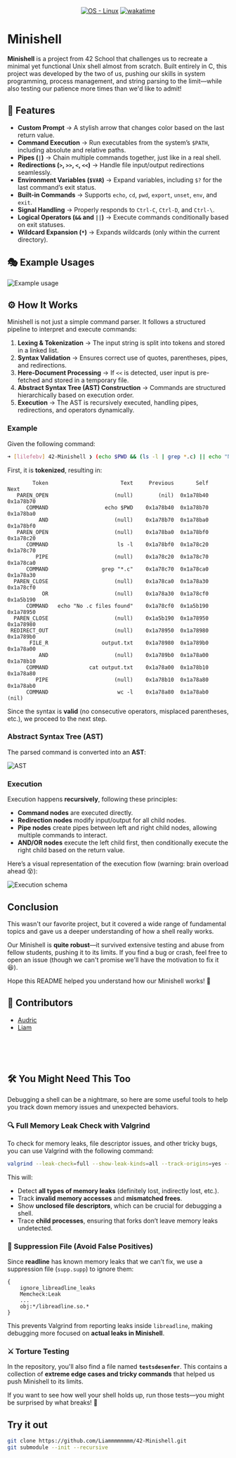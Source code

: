 <p align='center'>
   <a href="https://www.linux.org/">
      <img src="https://img.shields.io/badge/OS-Linux-blue?logo=linux&logoColor=white"
            alt="OS - Linux"></a>
   <a href="https://wakatime.com/badge/user/7d36b55a-b5ff-46c4-b7fd-57604568d382/project/7646dba2-55e4-45a5-87c0-3e0fecfb92a5">
      <img src="https://wakatime.com/badge/user/7d36b55a-b5ff-46c4-b7fd-57604568d382/project/7646dba2-55e4-45a5-87c0-3e0fecfb92a5.svg"
            alt="wakatime"></a>
</p>

# Minishell

**Minishell** is a project from 42 School that challenges us to recreate a minimal yet functional Unix shell almost from scratch. Built entirely in C, this project was developed by the two of us, pushing our skills in system programming, process management, and string parsing to the limit—while also testing our patience more times than we'd like to admit!

## 🚀 Features

- **Custom Prompt** → A stylish arrow that changes color based on the last return value.  
- **Command Execution** → Run executables from the system’s `$PATH`, including absolute and relative paths.  
- **Pipes (`|`)** → Chain multiple commands together, just like in a real shell.  
- **Redirections (`>`, `>>`, `<`, `<<`)** → Handle file input/output redirections seamlessly.  
- **Environment Variables (`$VAR`)** → Expand variables, including `$?` for the last command’s exit status.  
- **Built-in Commands** → Supports `echo`, `cd`, `pwd`, `export`, `unset`, `env`, and `exit`.  
- **Signal Handling** → Properly responds to `Ctrl-C`, `Ctrl-D`, and `Ctrl-\`.  
- **Logical Operators (`&&` and `||`)** → Execute commands conditionally based on exit statuses.  
- **Wildcard Expansion (`*`)** → Expands wildcards (only within the current directory).  

## 🎭 Example Usages

![Example usage](./img/example.png)  

## ⚙️ How It Works

Minishell is not just a simple command parser. It follows a structured pipeline to interpret and execute commands:

1. **Lexing & Tokenization** → The input string is split into tokens and stored in a linked list.
2. **Syntax Validation** → Ensures correct use of quotes, parentheses, pipes, and redirections.
3. **Here-Document Processing** → If `<<` is detected, user input is pre-fetched and stored in a temporary file.
4. **Abstract Syntax Tree (AST) Construction** → Commands are structured hierarchically based on execution order.
5. **Execution** → The AST is recursively executed, handling pipes, redirections, and operators dynamically.

### Example  

Given the following command:  

```bash
➜ [lilefebv] 42-Minishell ❯ (echo $PWD && (ls -l | grep *.c) || echo "No .c files found") > output.txt && cat output.txt | wc -l
```

First, it is **tokenized**, resulting in:  

```
        Token                       Text     Previous       Self       Next
   PAREN_OPEN                     (null)        (nil)  0x1a78b40  0x1a78b70
      COMMAND                  echo $PWD    0x1a78b40  0x1a78b70  0x1a78ba0
          AND                     (null)    0x1a78b70  0x1a78ba0  0x1a78bf0
   PAREN_OPEN                     (null)    0x1a78ba0  0x1a78bf0  0x1a78c20
      COMMAND                      ls -l    0x1a78bf0  0x1a78c20  0x1a78c70
         PIPE                     (null)    0x1a78c20  0x1a78c70  0x1a78ca0
      COMMAND                 grep "*.c"    0x1a78c70  0x1a78ca0  0x1a78a30
  PAREN_CLOSE                     (null)    0x1a78ca0  0x1a78a30  0x1a78cf0
           OR                     (null)    0x1a78a30  0x1a78cf0  0x1a5b190
      COMMAND   echo "No .c files found"    0x1a78cf0  0x1a5b190  0x1a78950
  PAREN_CLOSE                     (null)    0x1a5b190  0x1a78950  0x1a78980
 REDIRECT_OUT                     (null)    0x1a78950  0x1a78980  0x1a789b0
       FILE_R                 output.txt    0x1a78980  0x1a789b0  0x1a78a00
          AND                     (null)    0x1a789b0  0x1a78a00  0x1a78b10
      COMMAND             cat output.txt    0x1a78a00  0x1a78b10  0x1a78a80
         PIPE                     (null)    0x1a78b10  0x1a78a80  0x1a78ab0
      COMMAND                      wc -l    0x1a78a80  0x1a78ab0      (nil)
```

Since the syntax is **valid** (no consecutive operators, misplaced parentheses, etc.), we proceed to the next step.  

### Abstract Syntax Tree (AST)  

The parsed command is converted into an **AST**:  

![AST](img/ast.png)  

### Execution

Execution happens **recursively**, following these principles:
- **Command nodes** are executed directly.
- **Redirection nodes** modify input/output for all child nodes.
- **Pipe nodes** create pipes between left and right child nodes, allowing multiple commands to interact.
- **AND/OR nodes** execute the left child first, then conditionally execute the right child based on the return value.

Here’s a visual representation of the execution flow (warning: brain overload ahead 😵):  

![Execution schema](img/exec.png)

## Conclusion  

This wasn't our favorite project, but it covered a wide range of fundamental topics and gave us a deeper understanding of how a shell really works.  

Our Minishell is **quite robust**—it survived extensive testing and abuse from fellow students, pushing it to its limits. If you find a bug or crash, feel free to open an issue (though we can't promise we'll have the motivation to fix it 😆).

Hope this README helped you understand how our Minishell works! 🚀

## 🔗 Contributors
- [Audric](https://github.com/pandhacker)
- [Liam](https://github.com/Liammmmmmmm)

</br></br></br>

## 🛠 You Might Need This Too  

Debugging a shell can be a nightmare, so here are some useful tools to help you track down memory issues and unexpected behaviors.  

### 🔍 Full Memory Leak Check with Valgrind  

To check for memory leaks, file descriptor issues, and other tricky bugs, you can use Valgrind with the following command:

```bash
valgrind --leak-check=full --show-leak-kinds=all --track-origins=yes --show-mismatched-frees=yes --track-fds=yes --trace-children=yes --suppressions=supp.supp ./minishell
```  

This will:  
- Detect **all types of memory leaks** (definitely lost, indirectly lost, etc.).  
- Track **invalid memory accesses** and **mismatched frees**.  
- Show **unclosed file descriptors**, which can be crucial for debugging a shell.  
- Trace **child processes**, ensuring that forks don’t leave memory leaks undetected.  

### 📜 Suppression File (Avoid False Positives)  

Since **readline** has known memory leaks that we can’t fix, we use a suppression file (`supp.supp`) to ignore them:  

```text
{
    ignore_libreadline_leaks
    Memcheck:Leak
    ...
    obj:*/libreadline.so.*
}
```  

This prevents Valgrind from reporting leaks inside `libreadline`, making debugging more focused on **actual leaks in Minishell**.  


### ⚔️ Torture Testing  

In the repository, you'll also find a file named **`testsdesenfer`**. This contains a collection of **extreme edge cases and tricky commands** that helped us push Minishell to its limits.  

If you want to see how well your shell holds up, run those tests—you might be surprised by what breaks! 🚀


## Try it out  

```bash
git clone https://github.com/Liammmmmmmm/42-Minishell.git
git submodule --init --recursive
```